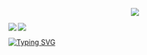 <p align="center">
  <a href="https://github.com/DenverCoder1/github-readme-streak-stats">
   <img src="https://streak-stats.demolab.com/?user=joinemm&theme=elegant&hide_border=true&date_format=M%20j%5B%2C%20Y%5D&background=0D1117ff">
  </a>
</p>

<a href="https://github.com/anuraghazra/github-readme-stats">
  <img align="left" src="https://github-readme-stats.vercel.app/api/top-langs/?username=joinemm&hide_title=true&theme=github_dark&border_radius=10&layout=default&langs_count=5&line_height=28&hide_border=true" />
</a>

<a href="https://discord.com/users/133311691852218378">
  <img src="https://lanyard.cnrad.dev/api/133311691852218378?bg=0d1117">
</a>

[![Typing SVG](https://readme-typing-svg.herokuapp.com?color=%2336BCF7&duration=2500&vCenter=true&width=200&lines=Arch+Linux+Enthusiast;Full+Stack+Developer;Rust+Evangelist)](https://git.io/typing-svg)

